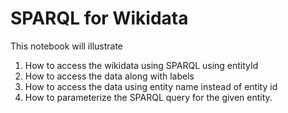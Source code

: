 # SPARQL for Wikidata
This notebook will illustrate 
1. How to access the wikidata using SPARQL using entityId
2. How to access the data along with labels 
3. How to access the data using entity name instead of entity id
4. How to parameterize the SPARQL query for the given entity.

